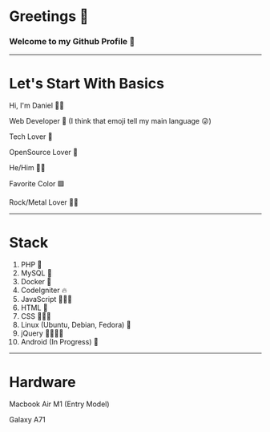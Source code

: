 
# Greetings 🎉
### Welcome to my Github Profile 🦑

---

# Let's Start With Basics
Hi, I'm Daniel 👊🏾

Web Developer 🐘 (I think that emoji tell my main language 😜)

Tech Lover 📱

OpenSource Lover 💾

He/Him 👨🏾

Favorite Color 🟪

Rock/Metal Lover 🤘🏾

---

# Stack 
1. PHP 🐘
2. MySQL 🐬
3. Docker 🐳
4. CodeIgniter 🔥
5. JavaScript 👨🏽‍💻
6. HTML 🔖
7. CSS 💇🏾‍♂️
8. Linux (Ubuntu, Debian, Fedora) 📀
9. jQuery 👨🏽‍💻✨
10. Android (In Progress) 🤖

---

# Hardware
Macbook Air M1 (Entry Model)

Galaxy A71